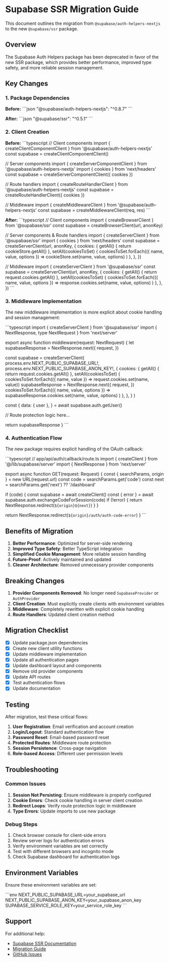 # Supabase SSR Migration Guide

This document outlines the migration from `@supabase/auth-helpers-nextjs` to the new `@supabase/ssr` package.

## Overview

The Supabase Auth Helpers package has been deprecated in favor of the new SSR package, which provides better performance, improved type safety, and more reliable session management.

## Key Changes

### 1. Package Dependencies

**Before:**
\`\`\`json
"@supabase/auth-helpers-nextjs": "^0.8.7"
\`\`\`

**After:**
\`\`\`json
"@supabase/ssr": "^0.5.1"
\`\`\`

### 2. Client Creation

**Before:**
\`\`\`typescript
// Client components
import { createClientComponentClient } from '@supabase/auth-helpers-nextjs'
const supabase = createClientComponentClient()

// Server components
import { createServerComponentClient } from '@supabase/auth-helpers-nextjs'
import { cookies } from 'next/headers'
const supabase = createServerComponentClient({ cookies })

// Route handlers
import { createRouteHandlerClient } from '@supabase/auth-helpers-nextjs'
const supabase = createRouteHandlerClient({ cookies })

// Middleware
import { createMiddlewareClient } from '@supabase/auth-helpers-nextjs'
const supabase = createMiddlewareClient(req, res)
\`\`\`

**After:**
\`\`\`typescript
// Client components
import { createBrowserClient } from '@supabase/ssr'
const supabase = createBrowserClient(url, anonKey)

// Server components & Route handlers
import { createServerClient } from '@supabase/ssr'
import { cookies } from 'next/headers'
const supabase = createServerClient(url, anonKey, {
  cookies: {
    getAll() {
      return cookieStore.getAll()
    },
    setAll(cookiesToSet) {
      cookiesToSet.forEach(({ name, value, options }) =>
        cookieStore.set(name, value, options)
      )
    },
  },
})

// Middleware
import { createServerClient } from '@supabase/ssr'
const supabase = createServerClient(url, anonKey, {
  cookies: {
    getAll() {
      return request.cookies.getAll()
    },
    setAll(cookiesToSet) {
      cookiesToSet.forEach(({ name, value, options }) =>
        response.cookies.set(name, value, options)
      )
    },
  },
})
\`\`\`

### 3. Middleware Implementation

The new middleware implementation is more explicit about cookie handling and session management:

\`\`\`typescript
import { createServerClient } from '@supabase/ssr'
import { NextResponse, type NextRequest } from 'next/server'

export async function middleware(request: NextRequest) {
  let supabaseResponse = NextResponse.next({
    request,
  })

  const supabase = createServerClient(
    process.env.NEXT_PUBLIC_SUPABASE_URL!,
    process.env.NEXT_PUBLIC_SUPABASE_ANON_KEY!,
    {
      cookies: {
        getAll() {
          return request.cookies.getAll()
        },
        setAll(cookiesToSet) {
          cookiesToSet.forEach(({ name, value }) => request.cookies.set(name, value))
          supabaseResponse = NextResponse.next({
            request,
          })
          cookiesToSet.forEach(({ name, value, options }) =>
            supabaseResponse.cookies.set(name, value, options)
          )
        },
      },
    }
  )

  const {
    data: { user },
  } = await supabase.auth.getUser()

  // Route protection logic here...

  return supabaseResponse
}
\`\`\`

### 4. Authentication Flow

The new package requires explicit handling of the OAuth callback:

\`\`\`typescript
// app/api/auth/callback/route.ts
import { createClient } from '@/lib/supabase/server'
import { NextResponse } from 'next/server'

export async function GET(request: Request) {
  const { searchParams, origin } = new URL(request.url)
  const code = searchParams.get('code')
  const next = searchParams.get('next') ?? '/dashboard'

  if (code) {
    const supabase = await createClient()
    const { error } = await supabase.auth.exchangeCodeForSession(code)
    if (!error) {
      return NextResponse.redirect(`${origin}${next}`)
    }
  }

  return NextResponse.redirect(`${origin}/auth/auth-code-error`)
}
\`\`\`

## Benefits of Migration

1. **Better Performance**: Optimized for server-side rendering
2. **Improved Type Safety**: Better TypeScript integration
3. **Simplified Cookie Management**: More reliable session handling
4. **Future-Proof**: Actively maintained and updated
5. **Cleaner Architecture**: Removed unnecessary provider components

## Breaking Changes

1. **Provider Components Removed**: No longer need `SupabaseProvider` or `AuthProvider`
2. **Client Creation**: Must explicitly create clients with environment variables
3. **Middleware**: Completely rewritten with explicit cookie handling
4. **Route Handlers**: Updated client creation method

## Migration Checklist

- [x] Update package.json dependencies
- [x] Create new client utility functions
- [x] Update middleware implementation
- [x] Update all authentication pages
- [x] Update dashboard layout and components
- [x] Remove old provider components
- [x] Update API routes
- [x] Test authentication flows
- [x] Update documentation

## Testing

After migration, test these critical flows:

1. **User Registration**: Email verification and account creation
2. **Login/Logout**: Standard authentication flow
3. **Password Reset**: Email-based password reset
4. **Protected Routes**: Middleware route protection
5. **Session Persistence**: Cross-page navigation
6. **Role-based Access**: Different user permission levels

## Troubleshooting

### Common Issues

1. **Session Not Persisting**: Ensure middleware is properly configured
2. **Cookie Errors**: Check cookie handling in server client creation
3. **Redirect Loops**: Verify route protection logic in middleware
4. **Type Errors**: Update imports to use new package

### Debug Steps

1. Check browser console for client-side errors
2. Review server logs for authentication errors
3. Verify environment variables are set correctly
4. Test with different browsers and incognito mode
5. Check Supabase dashboard for authentication logs

## Environment Variables

Ensure these environment variables are set:

\`\`\`env
NEXT_PUBLIC_SUPABASE_URL=your_supabase_url
NEXT_PUBLIC_SUPABASE_ANON_KEY=your_supabase_anon_key
SUPABASE_SERVICE_ROLE_KEY=your_service_role_key
\`\`\`

## Support

For additional help:
- [Supabase SSR Documentation](https://supabase.com/docs/guides/auth/server-side/nextjs)
- [Migration Guide](https://supabase.com/docs/guides/troubleshooting/how-to-migrate-from-supabase-auth-helpers-to-ssr-package-5NRunM)
- [GitHub Issues](https://github.com/supabase/ssr)
